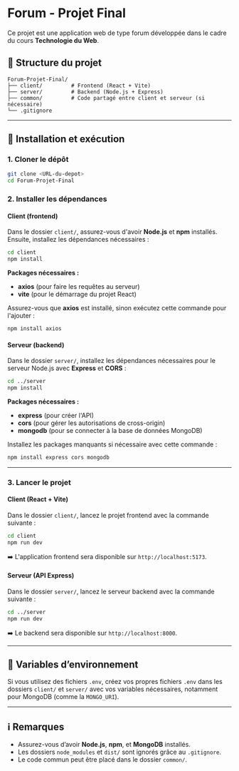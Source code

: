 
# Forum - Projet Final

Ce projet est une application web de type forum développée dans le cadre du cours **Technologie du Web**.

## 📁 Structure du projet

```
Forum-Projet-Final/
├── client/         # Frontend (React + Vite)
├── server/         # Backend (Node.js + Express)
├── common/         # Code partagé entre client et serveur (si nécessaire)
└── .gitignore
```

---

## 🚀 Installation et exécution

### 1. Cloner le dépôt

```bash
git clone <URL-du-depot>
cd Forum-Projet-Final
```

### 2. Installer les dépendances

#### Client (frontend)

Dans le dossier `client/`, assurez-vous d'avoir **Node.js** et **npm** installés. Ensuite, installez les dépendances nécessaires :

```bash
cd client
npm install
```

**Packages nécessaires :**
- **axios** (pour faire les requêtes au serveur)
- **vite** (pour le démarrage du projet React)

Assurez-vous que **axios** est installé, sinon exécutez cette commande pour l'ajouter :

```bash
npm install axios
```

#### Serveur (backend)

Dans le dossier `server/`, installez les dépendances nécessaires pour le serveur Node.js avec **Express** et **CORS** :

```bash
cd ../server
npm install
```

**Packages nécessaires :**
- **express** (pour créer l'API)
- **cors** (pour gérer les autorisations de cross-origin)
- **mongodb** (pour se connecter à la base de données MongoDB)

Installez les packages manquants si nécessaire avec cette commande :

```bash
npm install express cors mongodb
```

---

### 3. Lancer le projet

#### Client (React + Vite)

Dans le dossier `client/`, lancez le projet frontend avec la commande suivante :

```bash
cd client
npm run dev
```

➡️ L'application frontend sera disponible sur `http://localhost:5173`.

#### Serveur (API Express)

Dans le dossier `server/`, lancez le serveur backend avec la commande suivante :

```bash
cd ../server
npm run dev
```

➡️ Le backend sera disponible sur `http://localhost:8000`.

---

## 🔐 Variables d’environnement

Si vous utilisez des fichiers `.env`, créez vos propres fichiers `.env` dans les dossiers `client/` et `server/` avec vos variables nécessaires, notamment pour MongoDB (comme la `MONGO_URI`).

---

## ℹ️ Remarques

- Assurez-vous d’avoir **Node.js**, **npm**, et **MongoDB** installés.
- Les dossiers `node_modules` et `dist/` sont ignorés grâce au `.gitignore`.
- Le code commun peut être placé dans le dossier `common/`.

